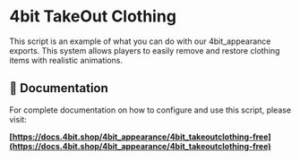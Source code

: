 # 4bit TakeOut Clothing 

This script is an example of what you can do with our 4bit_appearance exports. This system allows players to easily remove and restore clothing items with realistic animations.

## 📖 Documentation

For complete documentation on how to configure and use this script, please visit:

**[https://docs.4bit.shop/4bit_appearance/4bit_takeoutclothing-free](https://docs.4bit.shop/4bit_appearance/4bit_takeoutclothing-free)**